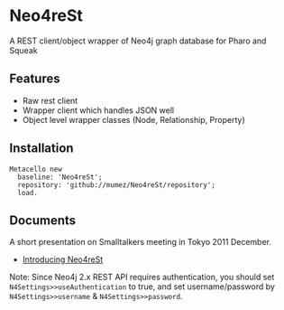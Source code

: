 # Neo4reSt
A REST client/object wrapper of Neo4j graph database for Pharo and Squeak

## Features

- Raw rest client
- Wrapper client which handles JSON well
- Object level wrapper classes (Node, Relationship, Property)


## Installation

```smalltalk
Metacello new
  baseline: 'Neo4reSt';
  repository: 'github://mumez/Neo4reSt/repository';
  load.
```

## Documents
A short presentation on Smalltalkers meeting in Tokyo 2011 December.
- [Introducing Neo4reSt](https://drive.google.com/file/d/0B-QQfEn6pNsXTzF3UnBZWHA3ZW8/view?usp=sharing)

Note: Since Neo4j 2.x REST API requires authentication, you should set `N4Settings>>useAuthentication` to true, and set username/password by `N4Settings>>username` & `N4Settings>>password`.

